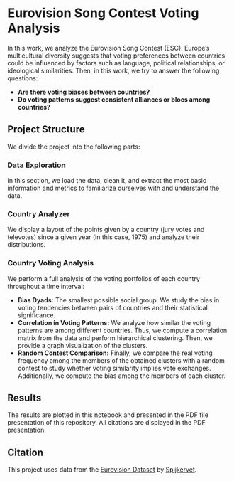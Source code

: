 # Eurovision Song Contest Voting Analysis  

In this work, we analyze the Eurovision Song Contest (ESC). Europe’s multicultural diversity suggests that voting preferences between countries could be influenced by factors such as language, political relationships, or ideological similarities. Then, in this work, we try to answer the following questions:  

- **Are there voting biases between countries?**  
- **Do voting patterns suggest consistent alliances or blocs among countries?**  

## Project Structure  

We divide the project into the following parts:  

### Data Exploration  
In this section, we load the data, clean it, and extract the most basic information and metrics to familiarize ourselves with and understand the data.  

### Country Analyzer  
We display a layout of the points given by a country (jury votes and televotes) since a given year (in this case, 1975) and analyze their distributions.  

### Country Voting Analysis  
We perform a full analysis of the voting portfolios of each country throughout a time interval:  

- **Bias Dyads:** The smallest possible social group. We study the bias in voting tendencies between pairs of countries and their statistical significance.  
- **Correlation in Voting Patterns:** We analyze how similar the voting patterns are among different countries. Thus, we compute a correlation matrix from the data and perform hierarchical clustering. Then, we provide a graph visualization of the clusters.  
- **Random Contest Comparison:** Finally, we compare the real voting frequency among the members of the obtained clusters with a random contest to study whether voting similarity implies vote exchanges. Additionally, we compute the bias among the members of each cluster.  

## Results 

The results are plotted in this notebook and presented in the PDF file presentation of this repository. All citations are displayed in the PDF presentation.  

## Citation  

This project uses data from the [Eurovision Dataset](https://github.com/Spijkervet/eurovision-dataset) by [Spijkervet](https://github.com/Spijkervet).  

